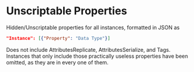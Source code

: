 # Unscriptable Properties
Hidden/Unscriptable properties for all instances, formatted in JSON as 
```json
"Instance": [{"Property": "Data Type"}]
```
Does not include AttributesReplicate, AttributesSerialize, and Tags. Instances that only include those practically useless properties have been omitted, as they are in every one of them.